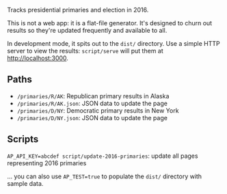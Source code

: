 Tracks presidential primaries and election in 2016.

This is not a web app: it is a flat-file generator. It's designed to churn out
results so they're updated frequently and available to all.

In development mode, it spits out to the `dist/` directory. Use a simple HTTP
server to view the results: `script/serve` will put them at
[http://localhost:3000](http://localhost:3000).

## Paths

* `/primaries/R/AK`: Republican primary results in Alaska
* `/primaries/R/AK.json`: JSON data to update the page
* `/primaries/D/NY`: Democratic primary results in New York
* `/primaries/D/NY.json`: JSON data to update the page

## Scripts

`AP_API_KEY=abcdef script/update-2016-primaries`: update all pages representing 2016 primaries

... you can also use `AP_TEST=true` to populate the `dist/` directory with sample data.
